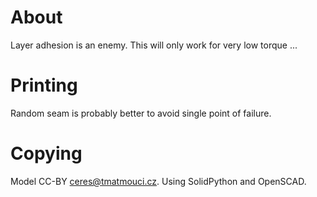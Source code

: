# About

Layer adhesion is an enemy.
This will only work for
very low torque ...

# Printing

Random seam is probably better to avoid single point of failure.

# Copying

Model CC-BY ceres@tmatmouci.cz.
Using SolidPython and OpenSCAD.
